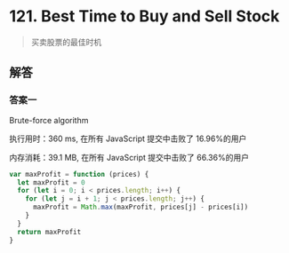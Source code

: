 # 121. Best Time to Buy and Sell Stock

> 买卖股票的最佳时机

## 解答

### 答案一

Brute-force algorithm

执行用时：360 ms, 在所有 JavaScript 提交中击败了 16.96%的用户

内存消耗：39.1 MB, 在所有 JavaScript 提交中击败了 66.36%的用户

```js
var maxProfit = function (prices) {
  let maxProfit = 0
  for (let i = 0; i < prices.length; i++) {
    for (let j = i + 1; j < prices.length; j++) {
      maxProfit = Math.max(maxProfit, prices[j] - prices[i])
    }
  }
  return maxProfit
}
```
